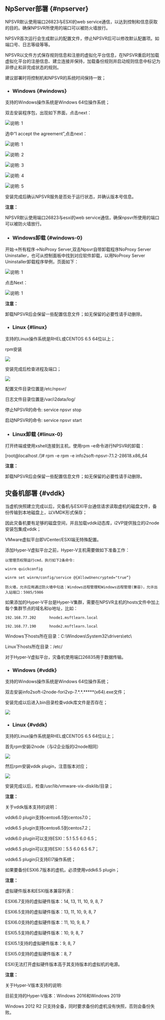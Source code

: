 ## NpServer部署 {#npserver}

NPSVR默认使用端口26823与ESXI的web service通信，以达到控制和信息获取的目的。确保NPSVR所使用的端口可以被防火墙放行。

NPSVR首次运行会生成默认的配置文件，停止NPSVR后可以修改默认配置项。如端口号、日志等级等等。

NPSVR以文件方式保存规则信息和注册的虚拟化平台信息，在NPSVR重启时加载虚拟化平台的注册信息、建立连接并保持，加载备份规则并启动规则信息中标记为非停止和非完成状态的规则。

建议部署时将控制机和NPSVR的系统时间保持一致；

* ### Windows {#windows}

支持的Windows操作系统是Windows 64位操作系统；

双击安装程序包，出现如下界面，点击next：

![说明: 1](/assets/V7.020190107192506.png)

选中“I accept the agreement”,点击next：

![说明: 1](/assets/V7.020190107192655.png)

![说明: 2](/assets/V7.020190107192750.png)

![说明: 3](/assets/V7.020190107192830.png)

![说明: 4](/assets/V7.020190107192911.png)

![说明: 5](/assets/V7.020190107192944.png)

安装完成后确认NPSVR服务是否处于运行状态，并确认版本号信息。

**注意：**

NPSVR默认使用端口26823与esxi的web service通信，确保npsvr所使用的端口可以被防火墙放行。

* ### Windows卸载 {#windows-0}

开始-&gt;所有程序-&gt;NoProxy Server,双击Npsvr自带卸载程序NoProxy Server Uninstaller，也可从控制面板中找到对应软件卸载，以用NoProxy Server Uninstaller卸载程序举例，页面如下：

![说明: 1](/assets/V7.020190107193119.png)

点击Next：

![说明: 1](/assets/V7.020190107193151.png)

**注意：**

卸载NPSVR后会保留一些配置信息文件；如无保留的必要性请手动删除。

* ### Linux {#linux}

支持的Linux操作系统是RHEL或CENTOS 6.5 64位以上；

rpm安装

![](/assets/V7.020190107193346.png)

安装完成后检查进程及端口；

![](/assets/V7.020190107193520.png)

配置文件目录位置是/etc/npsvr/

日志文件目录位置是/var/i2data/log/

停止NPSVR的命令: service npsvr stop

启动NPSVR的命令: service npsvr start

* ### Linux卸载 {#linux-0}

打开终端或使用xshell连接到主机，使用rpm –e命令进行NPSVR的卸载：

[root@localhost /]# rpm -e rpm -e info2soft-npsvr-7.1.2-28618.x86_64

**注意：**

卸载NPSVR后会保留一些配置信息文件；如无保留的必要性请手动删除。


## 灾备机部署 {#vddk}

当虚机快照建立完成以后，灾备机与ESXI平台通信请求读取虚机的磁盘文件，备份传输到本地磁盘上，以VMDK形式保存；

因此灾备机要有足够的磁盘空间，并且加载vddk动态库，i2VP提供独立的i2node安装包集成vddk；

VMware虚拟平台即VCenter/ESXI端无特殊配置。

添加Hyper-V虚拟平台之前，Hyper-V主机需要做如下准备工作：

    以管理员权限运行cmd，执行如下2条命令:

    winrm quickconfig

    winrm set winrm/config/service @{AllowUnencrypted="true“}

    防火墙，允许应用通过防火墙中勾选：Windows远程管理和Windows远程管理(兼容)，允许出入站端口：5985/5986

如果添加的Hyper-V平台是Hyper-V集群，需要在NPSVR主机的hosts文件中加上每个集群节点的域名和ip地址，比如：

    192.168.77.202      hnode1.msftlearn.local

    192.168.77.190      hnode2.msftlearn.local

Windows下hosts所在目录：C:\Windows\System32\drivers\etc\

Linux下hosts所在目录：/etc/

对于Hyper-V虚拟平台，灾备机使用端口26835用于数据传输。

* ### Windows {#vddk}

支持的Windows操作系统是Windows 64位操作系统；

双击安装info2soft-i2node-fori2vp-7.\*.\*.\*\*\*\*\*\(x64\).exe文件；

安装完成以后进入bin目录检查vddk库文件是否存在；

![](/assets/V7.020190107194722.png)

* ### Linux {#vddk}

支持的Linux操作系统是RHEL或CENTOS 6.5 64位以上；

首先rpm安装i2node（与i2企业版的i2node相同）

![](/assets/V7.120190404151436.png)

然后rpm安装vddk plugin，注意版本对应；

![](/assets/V7.120190404151532.png)

安装完成以后，检查/usr/lib/vmware-vix-disklib/目录；


**注意：**

关于vddk版本支持的说明：

vddk6.0 plugin支持centos6.5到centos7.0；

vddk6.5 plugin支持centos6.5到centos7.2；

vddk6.0 plugin可以支持ESXI：5.1 5.5 6.0 6.5；

vddk6.5 plugin可以支持ESXI：5.5 6.0 6.5 6.7；

vddk6.5 plugin只支持El7操作系统；

如果要备份ESXI6.7版本的虚机，必须使用vddk6.5 plugin；


**注意：**

虚拟硬件版本和ESXI版本兼容列表：

ESXI6.7支持的虚拟硬件版本：14, 13, 11, 10, 9, 8, 7

ESXI6.5支持的虚拟硬件版本：13, 11, 10, 9, 8, 7

ESXI6.0支持的虚拟硬件版本：11, 10, 9, 8, 7

ESXI5.5支持的虚拟硬件版本：10, 9, 8, 7

ESXI5.1支持的虚拟硬件版本：9, 8, 7

ESXI5.0支持的虚拟硬件版本：8, 7

ESXI无法打开虚拟硬件版本高于其支持版本的虚拟机的电源。


**注意：**

关于Hyper-V版本支持的说明:

目前支持的Hyper-V版本：Windows 2016和Windows 2019

Windows 2012 R2 只支持全备，同时要求备份的虚机没有快照，否则会备份失败。
